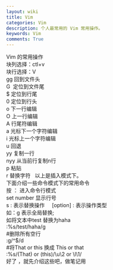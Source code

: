 ```yaml
---
layout: wiki
title: Vim
categories: Vim
description: 个人最常用的 Vim 常用操作。
keywords: Vim
comments: True
---
```

Vim 的常用操作    
块列选择：ctl+v   
块行选择：V   
gg 回到文件头   
G  定位到文件尾   
$ 定位到行尾   
0 定位到行头   
o 下一行编辑   
O 上一行编辑   
A 行尾符编辑   
a 光标下一个字符编辑   
i 光标上一个字符编辑   
u 回退    
yy 复制一行   
nyy 从当前行复制n行    
p 粘贴    
r 替换字符     
以上是插入模式下。   
下面介绍一些命令模式下的常用命令    
按 ： 进入命令行模式   
set number 显示行号   
s : 表示替换操作      
[option] : 表示操作类型     
如：g 表示全局替换;   
如将文本中test 替换为haha   
:%s/test/haha/g   
#删除所有空行   
:g/^$/d   
#将That or this 换成 This or that   
:%s/\(That\) or \(this\)/\u\2 or \l\1/  
好了 ，就先介绍这些吧，做笔记用    

